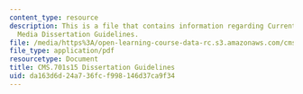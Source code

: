 ```yaml
---
content_type: resource
description: This is a file that contains information regarding Current Debates in
  Media Dissertation Guidelines.
file: /media/https%3A/open-learning-course-data-rc.s3.amazonaws.com/cms-701-current-debates-in-media-spring-2015/da163d6d24a736fcf998146d37ca9f34_MITCMS_701S15_Dissrtation.pdf
file_type: application/pdf
resourcetype: Document
title: CMS.701s15 Dissertation Guidelines
uid: da163d6d-24a7-36fc-f998-146d37ca9f34
---
```

